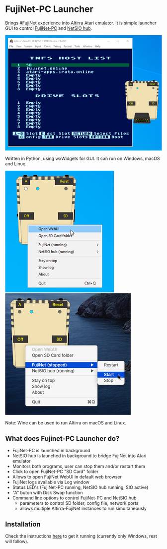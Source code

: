 # FujiNet-PC Launcher

Brings [#FujiNet](https://fujinet.online/) experience into [Altirra](https://virtualdub.org/altirra.html) Atari emulator. It is simple launcher GUI to control [FujiNet-PC](https://github.com/FujiNetWIFI/fujinet-pc) and [NetSIO hub](https://github.com/FujiNetWIFI/fujinet-emulator-bridge). 

![Launcher](launcher.png)

Written in Python, using wxWidgets for GUI. It can run on Windows, macOS and Linux.



![Launcher on Windows](img/launcher-windows.png)
![Launcher on macOS](img/launcher-macos.png)

Note: Wine can be used to run Altirra on macOS and Linux.

## What does Fujinet-PC Launcher do?
- FujiNet-PC is launched in background
- NetSIO hub is launched in background to bridge FujiNet into Atari emulator
- Monitors both programs, user can stop them and/or restart them
- Click to open FujiNet-PC "SD Card" folder
- Allows to open FujiNet WebUI in default web browser
- FujiNet logs available via Log window
- Status LED's (FujiNet-PC running, NetSIO hub running, SIO active)
- "A" buton with Disk Swap function
- Command line options to control FujiNet-PC and NetSIO hub
  * parameters to control SD folder, config file, network ports
  * allows multiple Altirra-FujiNet instances to run simultaneously

## Installation

Check the instructions [here](Install.md) to get it running (currently only Windows, rest will follow).
